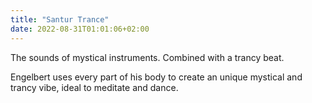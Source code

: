 ```yaml
---
title: "Santur Trance"
date: 2022-08-31T01:01:06+02:00
---
```


The sounds of mystical instruments. Combined with a trancy beat.
<!--more-->

Engelbert uses every part of his body to create an unique mystical
and trancy vibe, ideal to meditate and dance.
